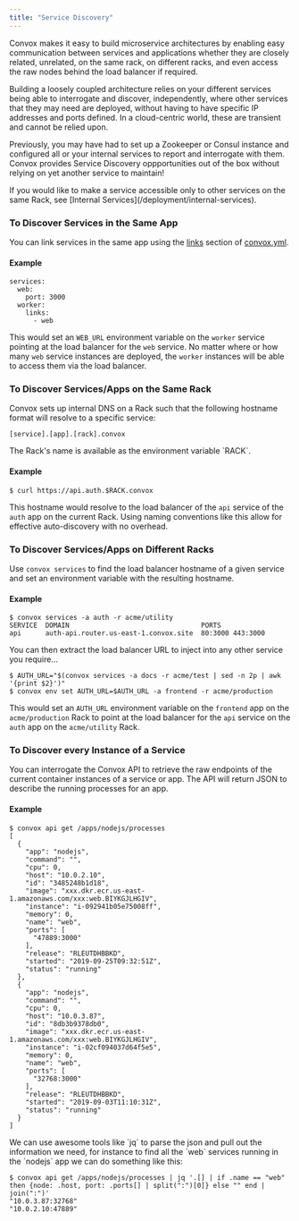 ```yaml
---
title: "Service Discovery"
---
```


Convox makes it easy to build microservice architectures by enabling easy communication between services and applications whether they are closely related, unrelated, on the same rack, on different racks, and even access the raw nodes behind the load balancer if required.

Building a loosely coupled architecture relies on your different services being able to interrogate and discover, independently, where other services that they may need are deployed, without having to have specific IP addresses and ports defined.  In a cloud-centric world, these are transient and cannot be relied upon. 

Previously, you may have had to set up a Zookeeper or Consul instance and configured all or your internal services to report and interrogate with them.  Convox provides Service Discovery oppportunities out of the box without relying on yet another service to maintain!

<div class="block-callout block-show-callout type-info" markdown="1">
If you would like to make a service accessible only to other services on the same Rack, see [Internal Services](/deployment/internal-services).
</div>

### To Discover Services in the Same App

You can link services in the same app using the [links](/application/services#links) section of [convox.yml](/application/convox-yml).

#### Example

```
services:
  web:
    port: 3000
  worker:
    links:
      - web
```

This would set an `WEB_URL` environment variable on the `worker` service pointing at the load balancer for the `web` service.  No matter where or how many `web` service instances are deployed, the `worker` instances will be able to access them via the load balancer.

### To Discover Services/Apps on the Same Rack

Convox sets up internal DNS on a Rack such that the following hostname format will resolve to a specific service:

```
[service].[app].[rack].convox
```

<div class="block-callout block-show-callout type-info" markdown="1">
The Rack's name is available as the environment variable `RACK`.
</div>

#### Example

```
$ curl https://api.auth.$RACK.convox
```

This hostname would resolve to the load balancer of the `api` service of the `auth` app on the current Rack.  Using naming conventions like this allow for effective auto-discovery with no overhead.

### To Discover Services/Apps on Different Racks

Use `convox services` to find the load balancer hostname of a given service and set an environment variable with the resulting hostname.

#### Example

```
$ convox services -a auth -r acme/utility
SERVICE  DOMAIN                                 PORTS
api      auth-api.router.us-east-1.convox.site  80:3000 443:3000
```

You can then extract the load balancer URL to inject into any other service you require...

```
$ AUTH_URL="$(convox services -a docs -r acme/test | sed -n 2p | awk '{print $2}')"
$ convox env set AUTH_URL=$AUTH_URL -a frontend -r acme/production
```

This would set an `AUTH_URL` environment variable on the `frontend` app on the `acme/production` Rack to point at the load balancer for the `api` service on the `auth` app on the `acme/utility` Rack.

### To Discover every Instance of a Service

You can interrogate the Convox API to retrieve the raw endpoints of the current container instances of a service or app.  The API will return JSON to describe the running processes for an app.

#### Example

```
$ convox api get /apps/nodejs/processes
[
  {
    "app": "nodejs",
    "command": "",
    "cpu": 0,
    "host": "10.0.2.10",
    "id": "3485248b1d18",
    "image": "xxx.dkr.ecr.us-east-1.amazonaws.com/xxx:web.BIYKGJLHGIV",
    "instance": "i-092941b05e75008ff",
    "memory": 0,
    "name": "web",
    "ports": [
      "47889:3000"
    ],
    "release": "RLEUTDHBBKD",
    "started": "2019-09-25T09:32:51Z",
    "status": "running"
  },
  {
    "app": "nodejs",
    "command": "",
    "cpu": 0,
    "host": "10.0.3.87",
    "id": "8db3b9378db0",
    "image": "xxx.dkr.ecr.us-east-1.amazonaws.com/xxx:web.BIYKGJLHGIV",
    "instance": "i-02cf094037d64f5e5",
    "memory": 0,
    "name": "web",
    "ports": [
      "32768:3000"
    ],
    "release": "RLEUTDHBBKD",
    "started": "2019-09-03T11:10:31Z",
    "status": "running"
  }
]
```

<div class="block-callout block-show-callout type-info" markdown="1">
We can use awesome tools like `jq` to parse the json and pull out the information we need, for instance to find all the `web` services running in the `nodejs` app we can do something like this:
</div>

```
$ convox api get /apps/nodejs/processes | jq '.[] | if .name == "web" then {node: .host, port: .ports[] | split(":")[0]} else "" end | join(":")'
"10.0.3.87:32768"
"10.0.2.10:47889"
```




